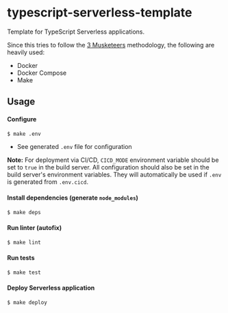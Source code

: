 # typescript-serverless-template

Template for TypeScript Serverless applications.

Since this tries to follow the [3 Musketeers](https://3musketeersdev.netlify.app) methodology, the following are heavily used:

- Docker
- Docker Compose
- Make

## Usage

#### Configure

```bash
$ make .env
```

- See generated `.env` file for configuration

**Note:** For deployment via CI/CD, `CICD_MODE` environment variable should be set to `true` in the build server. All configuration should also be set in the build server's environment variables. They will automatically be used if `.env` is generated from `.env.cicd`.

#### Install dependencies (generate `node_modules`)

```bash
$ make deps
```

#### Run linter (autofix)

```bash
$ make lint
```

#### Run tests

```bash
$ make test
```

#### Deploy Serverless application

```bash
$ make deploy
```
